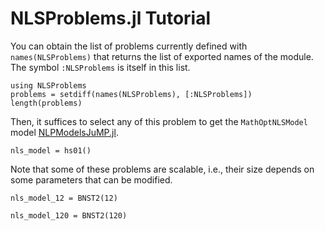 # NLSProblems.jl Tutorial

You can obtain the list of problems currently defined with `names(NLSProblems)` that returns the list of exported names of the module. The symbol `:NLSProblems` is itself in this list.
``` @example ex1
using NLSProblems
problems = setdiff(names(NLSProblems), [:NLSProblems])
length(problems)
```
Then, it suffices to select any of this problem to get the `MathOptNLSModel` model [NLPModelsJuMP.jl](https://github.com/JuliaSmoothOptimizers/NLPModelsJuMP.jl).
``` @example ex1
nls_model = hs01()
```
Note that some of these problems are scalable, i.e., their size depends on some parameters that can be modified.
``` @example ex1
nls_model_12 = BNST2(12)
```
``` @example ex1
nls_model_120 = BNST2(120)
```
